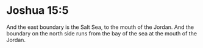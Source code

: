 # Joshua 15:5

And the east boundary is the Salt Sea, to the mouth of the Jordan. And the boundary on the north side runs from the bay of the sea at the mouth of the Jordan.
